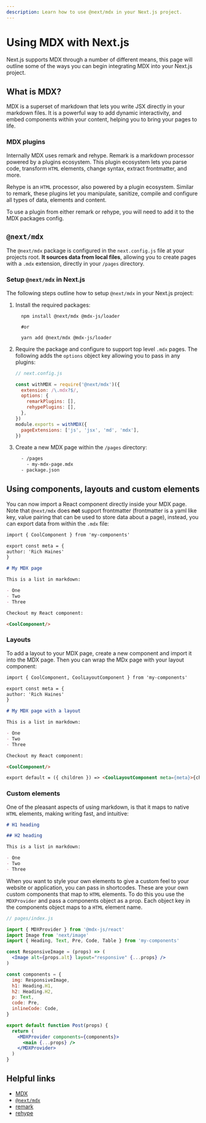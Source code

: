 ```yaml
---
description: Learn how to use @next/mdx in your Next.js project.
---
```


# Using MDX with Next.js

Next.js supports MDX through a number of different means, this page will outline some of the ways you can begin integrating MDX into your Next.js project.

## What is MDX?

MDX is a superset of markdown that lets you write JSX directly in your markdown files. It is a powerful way to add dynamic interactivity, and embed components within your content, helping you to bring your pages to life.

### MDX plugins

Internally MDX uses remark and rehype. Remark is a markdown processor powered by a plugins ecosystem. This plugin ecosystem lets you parse code, transform `HTML` elements, change syntax, extract frontmatter, and more.

Rehype is an `HTML` processor, also powered by a plugin ecosystem. Similar to remark, these plugins let you manipulate, sanitize, compile and configure all types of data, elements and content.

To use a plugin from either remark or rehype, you will need to add it to the MDX packages config.

## `@next/mdx`

The `@next/mdx` package is configured in the `next.config.js` file at your projects root. **It sources data from local files**, allowing you to create pages with a `.mdx` extension, directly in your `/pages` directory.

### Setup `@next/mdx` in Next.js

The following steps outline how to setup `@next/mdx` in your Next.js project:

1. Install the required packages:

   ```terminal
     npm install @next/mdx @mdx-js/loader

     #or

     yarn add @next/mdx @mdx-js/loader
   ```

2. Require the package and configure to support top level `.mdx` pages. The following adds the `options` object key allowing you to pass in any plugins:

   ```js
   // next.config.js

   const withMDX = require('@next/mdx')({
     extension: /\.mdx?$/,
     options: {
       remarkPlugins: [],
       rehypePlugins: [],
     },
   })
   module.exports = withMDX({
     pageExtensions: ['js', 'jsx', 'md', 'mdx'],
   })
   ```

3. Create a new MDX page within the `/pages` directory:

   ```bash
     - /pages
       - my-mdx-page.mdx
     - package.json
   ```

## Using components, layouts and custom elements

You can now import a React component directly inside your MDX page. Note that `@next/mdx` does **not** support frontmatter (frontmatter is a yaml like key, value pairing that can be used to store data about a page), instead, you can export data from within the `.mdx` file:

```md
import { CoolComponent } from 'my-components'

export const meta = {
author: 'Rich Haines'
}

# My MDX page

This is a list in markdown:

- One
- Two
- Three

Checkout my React component:

<CoolComponent/>
```

### Layouts

To add a layout to your MDX page, create a new component and import it into the MDX page. Then you can wrap the MDx page with your layout component:

```md
import { CoolComponent, CoolLayoutComponent } from 'my-components'

export const meta = {
author: 'Rich Haines'
}

# My MDX page with a layout

This is a list in markdown:

- One
- Two
- Three

Checkout my React component:

<CoolComponent/>

export default = ({ children }) => <CoolLayoutComponent meta={meta}>{children}</CoolLayoutComponent>
```

### Custom elements

One of the pleasant aspects of using markdown, is that it maps to native `HTML` elements, making writing fast, and intuitive:

```md
# H1 heading

## H2 heading

This is a list in markdown:

- One
- Two
- Three
```

When you want to style your own elements to give a custom feel to your website or application, you can pass in shortcodes. These are your own custom components that map to `HTML` elements. To do this you use the `MDXProvider` and pass a components object as a prop. Each object key in the components object maps to a `HTML` element name.

```jsx
// pages/index.js

import { MDXProvider } from '@mdx-js/react'
import Image from 'next/image'
import { Heading, Text, Pre, Code, Table } from 'my-components'

const ResponsiveImage = (props) => (
  <Image alt={props.alt} layout="responsive" {...props} />
)

const components = {
  img: ResponsiveImage,
  h1: Heading.H1,
  h2: Heading.H2,
  p: Text,
  code: Pre,
  inlineCode: Code,
}

export default function Post(props) {
  return (
    <MDXProvider components={components}>
      <main {...props} />
    </MDXProvider>
  )
}
```

## Helpful links

- [MDX](https://mdxjs.com)
- [`@next/mdx`](https://www.npmjs.com/package/@next/mdx)
- [remark](https://github.com/remarkjs/remark)
- [rehype](https://github.com/rehypejs/rehype)
